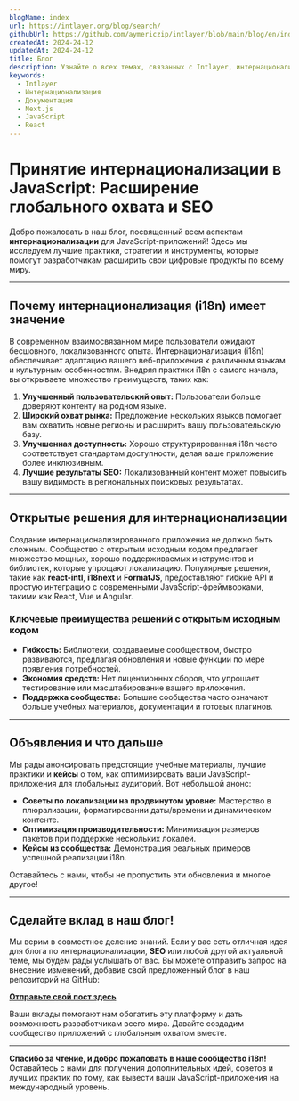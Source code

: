 ```yaml
---
blogName: index
url: https://intlayer.org/blog/search/
githubUrl: https://github.com/aymericzip/intlayer/blob/main/blog/en/index.md
createdAt: 2024-24-12
updatedAt: 2024-24-12
title: Блог
description: Узнайте о всех темах, связанных с Intlayer, интернационализацией и другими
keywords:
  - Intlayer
  - Интернационализация
  - Документация
  - Next.js
  - JavaScript
  - React
---
```


# Принятие интернационализации в JavaScript: Расширение глобального охвата и SEO

Добро пожаловать в наш блог, посвященный всем аспектам **интернационализации** для JavaScript-приложений! Здесь мы исследуем лучшие практики, стратегии и инструменты, которые помогут разработчикам расширить свои цифровые продукты по всему миру.

---

## Почему интернационализация (i18n) имеет значение

В современном взаимосвязанном мире пользователи ожидают бесшовного, локализованного опыта. Интернационализация (i18n) обеспечивает адаптацию вашего веб-приложения к различным языкам и культурным особенностям. Внедряя практики i18n с самого начала, вы открываете множество преимуществ, таких как:

1. **Улучшенный пользовательский опыт:** Пользователи больше доверяют контенту на родном языке.
2. **Широкий охват рынка:** Предложение нескольких языков помогает вам охватить новые регионы и расширить вашу пользовательскую базу.
3. **Улучшенная доступность:** Хорошо структурированная i18n часто соответствует стандартам доступности, делая ваше приложение более инклюзивным.
4. **Лучшие результаты SEO:** Локализованный контент может повысить вашу видимость в региональных поисковых результатах.

---

## Открытые решения для интернационализации

Создание интернационализированного приложения не должно быть сложным. Сообщество с открытым исходным кодом предлагает множество мощных, хорошо поддерживаемых инструментов и библиотек, которые упрощают локализацию. Популярные решения, такие как **react-intl**, **i18next** и **FormatJS**, предоставляют гибкие API и простую интеграцию с современными JavaScript-фреймворками, такими как React, Vue и Angular.

### Ключевые преимущества решений с открытым исходным кодом

- **Гибкость:** Библиотеки, создаваемые сообществом, быстро развиваются, предлагая обновления и новые функции по мере появления потребностей.
- **Экономия средств:** Нет лицензионных сборов, что упрощает тестирование или масштабирование вашего приложения.
- **Поддержка сообщества:** Большие сообщества часто означают больше учебных материалов, документации и готовых плагинов.

---

## Объявления и что дальше

Мы рады анонсировать предстоящие учебные материалы, лучшие практики и **кейсы** о том, как оптимизировать ваши JavaScript-приложения для глобальных аудиторий. Вот небольшой анонс:

- **Советы по локализации на продвинутом уровне:** Мастерство в плюрализации, форматировании даты/времени и динамическом контенте.
- **Оптимизация производительности:** Минимизация размеров пакетов при поддержке нескольких локалей.
- **Кейсы из сообщества:** Демонстрация реальных примеров успешной реализации i18n.

Оставайтесь с нами, чтобы не пропустить эти обновления и многое другое!

---

## Сделайте вклад в наш блог!

Мы верим в совместное деление знаний. Если у вас есть отличная идея для блога по интернационализации, **SEO** или любой другой актуальной теме, мы будем рады услышать от вас. Вы можете отправить запрос на внесение изменений, добавив свой предложенный блог в наш репозиторий на GitHub:

[**Отправьте свой пост здесь**](https://github.com/aymericzip/intlayer/blob/main/blog)

Ваши вклады помогают нам обогатить эту платформу и дать возможность разработчикам всего мира. Давайте создадим сообщество приложений с глобальным охватом вместе.

---

**Спасибо за чтение, и добро пожаловать в наше сообщество i18n!** Оставайтесь с нами для получения дополнительных идей, советов и лучших практик по тому, как вывести ваши JavaScript-приложения на международный уровень.
